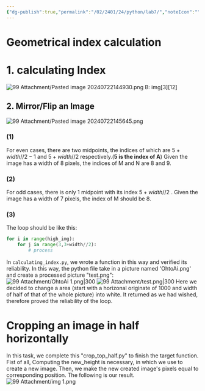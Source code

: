 ```yaml
---
{"dg-publish":true,"permalink":"/02/2401/24/python/lab7/","noteIcon":"","created":"2025-01-31T00:35","updated":"2025-07-01T13:38"}
---
```


# Geometrical index calculation
# 1. calculating Index
![99 Attachment/Pasted image 20240722144930.png](/img/user/99%20Attachment/Pasted%20image%2020240722144930.png)
B: img$[3][12]$
## 2. Mirror/Flip an Image
![99 Attachment/Pasted image 20240722145645.png](/img/user/99%20Attachment/Pasted%20image%2020240722145645.png)
### (1) 
For even cases, there are two midpoints, the indices of which are $5+width/ /2 -1$ and $5+width/ /2$ respectively.(**5 is the index of A**)
Given the image has a width of 8 pixels, the indices of M and N are 8 and 9.
### (2)
For odd cases, there is only 1 midpoint with its index $5+width/ /2$ .
Given the image has a width of 7 pixels, the index of M should be 8.
### (3)
The loop should be like this:
```python
for i in range(high_img):
    for j in range(3,3+width//2):
        # process
```
In `calculating_index.py`, we wrote a function in this way and verified its reliability.
In this way, the python file take in a picture named 'OhtoAi.png' and create a processed picture "test.png":
![99 Attachment/OhtoAi 1.png|300](/img/user/99%20Attachment/OhtoAi%201.png)
![99 Attachment/test.png|300](/img/user/99%20Attachment/test.png)
Here we decided to change a area (start with a horizonal originate of 1000 and width of half of that of the whole picture) into white. It returned as we had wished, therefore proved the reliability of the loop.
# Cropping an image in half horizontally
In this task, we complete this "crop_top_half.py" to finish the target function. 
Fist of all, Computing the new_height is necessary, in which we use to create a new image. 
Then, we make the new created image's pixels equal to corresponding position. 
The following is our result.
![99 Attachment/img 1.png](/img/user/99%20Attachment/img%201.png)